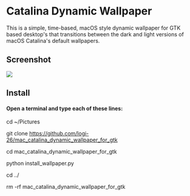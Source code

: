 <h1>Catalina Dynamic Wallpaper</h2>
This is a simple, time-based, macOS style dynamic wallpaper for GTK based desktop's that transitions between the dark and light versions of macOS Catalina's default wallpapers.
<h2>Screenshot</h2>

<img src="https://github.com/caglarturali/catalina-dynamic-wallpaper/blob/master/screenshots/screenshot.gif"> 

<h2>Install</h2>
<h4>Open a terminal and type each of these lines:</h4>

cd ~/Pictures

git clone https://github.com/logi-26/mac_catalina_dynamic_wallpaper_for_gtk

cd mac_catalina_dynamic_wallpaper_for_gtk

python install_wallpaper.py

cd ../

rm -rf mac_catalina_dynamic_wallpaper_for_gtk
